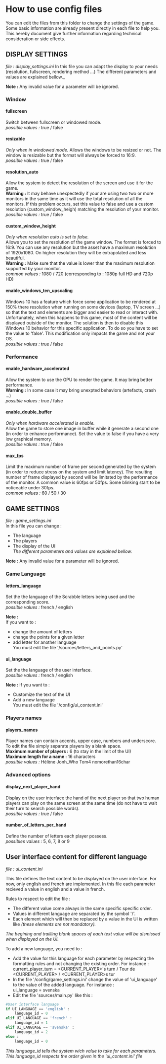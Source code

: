 # How to use config files

You can edit the files from this folder to change the settings of the game.
Some basic information are already present directly in each file to help you.
This hereby document give further information regarding technical consideration or side effects.


## DISPLAY SETTINGS
_file : display_settings.ini_
In this file you can adapt the display to your needs (resolution, fullscreen, rendering method ...)
The different parameters and values are explained bellow._

**Note :** Any invalid value for a parameter will be ignored.

### Window

#### fullscreen
Switch between fullscreen or windowed mode.  
_possible values :_ true / false

#### resizable
_Only when in windowed mode._
Allows the windows to be resized or not. The window is resizable but the format will always be forced to 16:9.  
_possible values :_ true / false

#### resolution_auto
Allow the system to detect the resolution of the screen and use it for the game.  
**Warning :** It may behave unexpectedly if your are using two two or more monitors in the same time as it will use the total resolution of all the monitors. If this problem occurs, set this value to false and use a custom resolution (custom_window_heigh) matching the resolution of your monitor.  
_possible values :_ true / false

#### custom_window_height
_Only when resolution auto is set to false._  
Allows you to set the resolution of the game window. The format is forced to 16:9.
You can use any resolution but the asset have a maximum resolution of 1920x1080. On higher resolution they will be extrapolated and less beautiful.  
**Warning :** Make sure that the value is lower than the maximum resolution supported by your monitor.  
_common values :_ 1080 / 720 (corresponding to : 1080p full HD and 720p HD)

#### enable_windows_ten_upscaling
Windows 10 has a feature which force some application to be rendered at 150% there resolution when running on some devices (laptop, TV screen ...) so that the text and elements are bigger and easier to read or interact with. Unfortunately, when this happens to this game, most of the content will be displayed outside of the monitor. The solution is then to disable this Windows 10 behavior for this specific application. To do so you have to set the value to 'false'. This modification only impacts the game and not your OS.  
_possible values :_ true / false


### Performance

#### enable_hardware_accelerated
Allow the system to use the GPU to render the game. It may bring better performance.  
**Warning :** In some case it may bring unexpted behaviors (artefacts, crash ...)  
_possible values :_ true / false

#### enable_double_buffer
_Only when hardware accelerated is enable._  
Allow the game to store one image in buffer while it generate a second one (in order to enhance performance). Set the value to false if you have a very low graphical memory.  
_possible values :_ true / false

#### max_fps
Limit the maximum number of frame per second generated by the system (in order to reduce stress on the system and limit latency). The resulting number of frame displayed by second will be limitated by the performance of the monitor. A common value is 60fps or 50fps. Some blinking start to be noticeable under 30fps.  
_common values :_ 60 / 50 / 30



## GAME SETTINGS
_file : game_settings.ini_  
In this file you can change :
* The language
* The players
* The display of the UI  
_The different parameters and values are explained bellow._

**Note :** Any invalid value for a parameter will be ignored.


### Game Language


#### letters_language
Set the the language of the Scrabble letters being used and the corresponding score.  
_possible values :_ french / english

**Note :**  
If you want to  :
* change the amount of letters
* change the points for a given letter
* add letter for another language  
You must edit the file '/sources/letters_and_points.py' 


#### ui_language
Set the the language of the user interface.  
_possible values :_ french / english

**Note :**
If you want to :
* Customize the text of the UI
* Add a new language  
You must edit the file '/config/ui_content.ini' 

### Players names


#### players_names
Player names can contain accents, upper case, numbers and underscore.  
To edit the file simply separate players by a blank space.  
**Maximum number of players :** 6 (to stay in the limit of the UI)  
**Maximum length for a name :** 16 characters    
_possible values :_ Hélène Jonh_Who Tom4 nomorethan16char  


### Advanced options

#### display_next_player_hand
Display on the user interface the hand of the next player so that two human players can play on the same screen at the same time (do not have to wait their turn to search possible words).  
_possible values :_ true / false

#### number_of_letters_per_hand
Define the number of letters each player possess.  
_possibles values :_ 5, 6, 7, 8 or 9



## User interface content for different language 

_file : ui_content.ini_

This file defines the text content to be displayed on the user interface. For now, only english and french are implemented.
In this file each parameter recieved a value in english and a value in french.

Rules to respect to edit the file :
* The different value come always in the same specific specific order.
* Values in different language are separated by the symbol '/'.
* Each element which will then be replaced by a value in the UI is written like <THIS> _(these elements are not mandatory)._

_The begining and trailling blank spaces of each text value will be dismissed when displayed on the UI._

To add a new language, you need to :
* Add the value for this language for each parameter by respecting the formatting rules and not changing the existing order. For instance :  
	current_player_turn = <CURRENT_PLAYER>'s turn / Tour de <CURRENT_PLAYER> / <CURRENT_PLAYER>s tur
* In the file '/config/game_settings.ini' change the value of 'ui_language' to the value of the added language. For instance :  
	ui_language = svenska
* Edit the file 'sources/main.py' like this :  
```python
#User interface language
if UI_LANGUAGE == 'english' :
	language_id = 0
elif UI_LANGUAGE == 'french' :
	language_id = 1
elif UI_LANGUAGE == 'svenska' :
	language_id = 2
else :
	language_id = 0
```
_This language_id  tells the system wich value to take for each parameters. This language_id respects the order given in the 'ui_content.ini' file_
